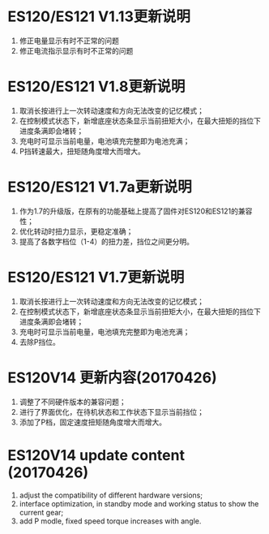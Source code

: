 # ES120/ES121 V1.13更新说明

1. 修正电量显示有时不正常的问题
2. 修正电流指示显示有时不正常的问题

# ES120/ES121 V1.8更新说明

1. 取消长按进行上一次转动速度和方向无法改变的记忆模式；
2. 在控制模式状态下，新增底座状态条显示当前扭矩大小，在最大扭矩的挡位下进度条满即会堵转；
3. 充电时可显示当前电量，电池填充完整即为电池充满；
4. P挡转速最大，扭矩随角度增大而增大。

# ES120/ES121 V1.7a更新说明

1. 作为1.7的升级版，在原有的功能基础上提高了固件对ES120和ES121的兼容性；
2. 优化转动时扭力显示，更稳定准确；
3. 提高了各数字档位（1-4）的扭力差，挡位之间更分明。

# ES120/ES121 V1.7更新说明
1. 取消长按进行上一次转动速度和方向无法改变的记忆模式；
2. 在控制模式状态下，新增底座状态条显示当前扭矩大小，在最大扭矩的挡位下进度条满即会堵转；
3. 充电时可显示当前电量，电池填充完整即为电池充满；
4. 去除P挡位。

# ES120V14 更新内容(20170426)

1. 调整了不同硬件版本的兼容问题；
2. 进行了界面优化，在待机状态和工作状态下显示当前挡位；
3. 添加了P档，固定速度扭矩随角度增大而增大。

 
# ES120V14 update content (20170426)

1. adjust the compatibility of different hardware versions;
2. interface optimization, in standby mode and working status to show the current gear;
3. add P modle, fixed speed torque increases with angle.
